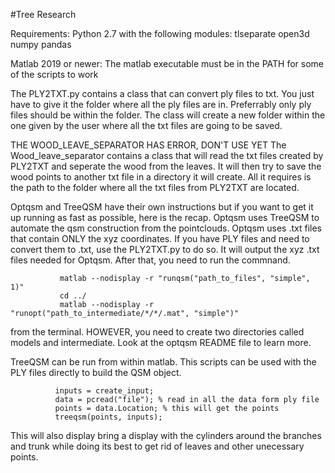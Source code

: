 #Tree Research

Requirements:
  Python 2.7 with the following modules:
    tlseparate
    open3d
    numpy
    pandas
    
  Matlab 2019 or newer:
    The matlab executable must be in the PATH for some of the scripts to work


The PLY2TXT.py contains a class that can convert ply files to txt. You just have to give it the folder where 
all the ply files are in. Preferrably only ply files should be within the folder. 
The class will create a new folder within the one given by the user where all the txt files are going to be saved.

THE WOOD_LEAVE_SEPARATOR HAS ERROR, DON'T USE YET
The Wood_leave_separator contains a class that will read the txt files created by PLY2TXT and seperate the wood from the leaves. It will then try to save the wood points to another txt file in a directory it will create. All it requires is the path to the folder where all the txt files from PLY2TXT are located. 

Optqsm and TreeQSM have their own instructions but if you want to get it up running as fast as possible, here is the recap. 
Optqsm uses TreeQSM to automate the qsm construction from the pointclouds. Optqsm uses .txt files that contain ONLY the xyz coordinates. If you have PLY files and need to convert them to .txt, use the PLY2TXT.py to do so. It will output the xyz .txt files needed for Optqsm. After that, you need to run the commnand. 
               
               matlab --nodisplay -r "runqsm("path_to_files", "simple", 1)"
               cd ../
               matlab --nodisplay -r "runopt("path_to_intermediate/*/*/.mat", "simple")"
     
from the terminal. HOWEVER, you need to create two directories called models and intermediate. Look at the optqsm README file to learn more.

TreeQSM can be run from within matlab. This scripts can be used with the PLY files directly to build the QSM object. 

              inputs = create_input;
              data = pcread("file"); % read in all the data form ply file
              points = data.Location; % this will get the points 
              treeqsm(points, inputs);
       
This will also display bring a display with the cylinders around the branches and trunk while doing its best to get rid of leaves and other unecessary points. 
